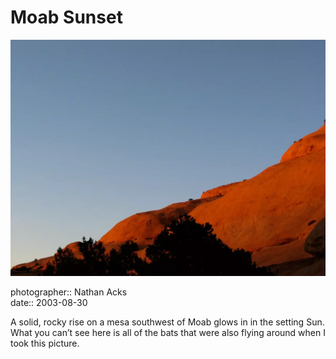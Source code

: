 # Moab Sunset

![A rocky rise glows blood red in the setting Sun](assets/2003-08-30-moab-sunset.webp)

photographer:: Nathan Acks  
date:: 2003-08-30

A solid, rocky rise on a mesa southwest of Moab glows in in the setting Sun. What you can’t see here is all of the bats that were also flying around when I took this picture.
